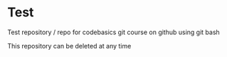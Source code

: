 # Test
Test repository / repo for codebasics git course on github using git bash

This repository can be deleted at any time
